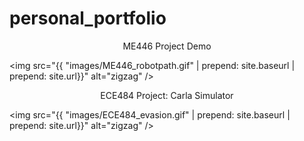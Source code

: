 # personal_portfolio



<p style="text-align: center;"> ME446 Project Demo</p>

<img src="{{ "images/ME446_robotpath.gif" | prepend: site.baseurl | prepend: site.url}}" alt="zigzag" />

<p style="text-align: center;"> ECE484 Project: Carla Simulator</p>

<img src="{{ "images/ECE484_evasion.gif" | prepend: site.baseurl | prepend: site.url}}" alt="zigzag" />

